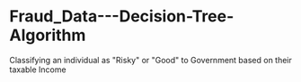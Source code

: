 # Fraud_Data---Decision-Tree-Algorithm
Classifying an individual as "Risky" or "Good" to Government based on their taxable Income 
